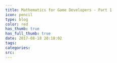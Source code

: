 ```yaml
---
title: Mathematics for Game Developers - Part 1
icon: pencil
type: blog
color: red
has_thumb: true
has_full_thumb: true
date: 2017-08-18 20:18:02
tags:
categories:
src:
---
```

